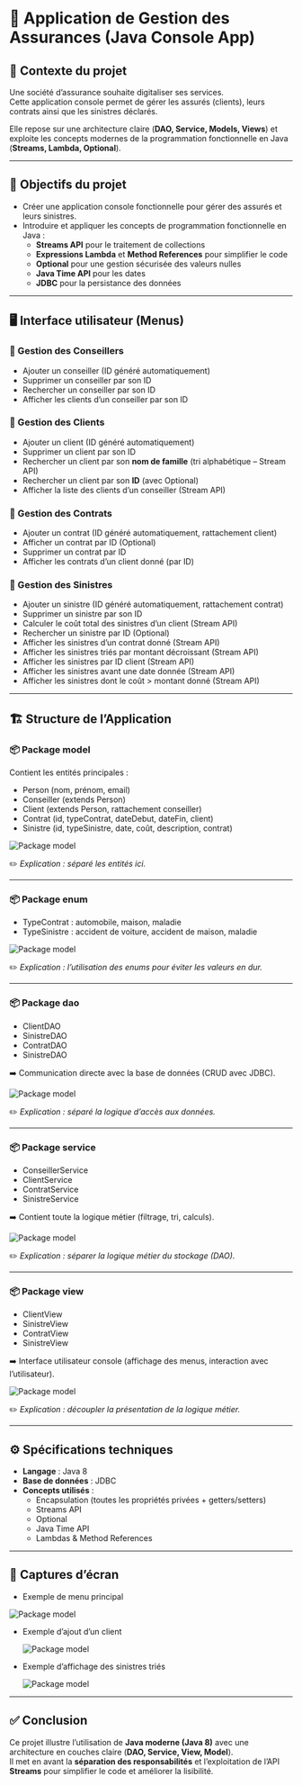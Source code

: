 # 🚀 Application de Gestion des Assurances (Java Console App)

## 📌 Contexte du projet
Une société d’assurance souhaite digitaliser ses services.  
Cette application console permet de gérer les assurés (clients), leurs contrats ainsi que les sinistres déclarés.

Elle repose sur une architecture claire (**DAO, Service, Models, Views**) et exploite les concepts modernes de la programmation fonctionnelle en Java (**Streams, Lambda, Optional**).

---

## 🎯 Objectifs du projet
- Créer une application console fonctionnelle pour gérer des assurés et leurs sinistres.
- Introduire et appliquer les concepts de programmation fonctionnelle en Java :
    - **Streams API** pour le traitement de collections
    - **Expressions Lambda** et **Method References** pour simplifier le code
    - **Optional** pour une gestion sécurisée des valeurs nulles
    - **Java Time API** pour les dates
    - **JDBC** pour la persistance des données

---

## 🖥️ Interface utilisateur (Menus)

### 🔹 Gestion des Conseillers
- Ajouter un conseiller (ID généré automatiquement)
- Supprimer un conseiller par son ID
- Rechercher un conseiller par son ID
- Afficher les clients d’un conseiller par son ID

### 🔹 Gestion des Clients
- Ajouter un client (ID généré automatiquement)
- Supprimer un client par son ID
- Rechercher un client par son **nom de famille** (tri alphabétique – Stream API)
- Rechercher un client par son **ID** (avec Optional)
- Afficher la liste des clients d’un conseiller (Stream API)

### 🔹 Gestion des Contrats
- Ajouter un contrat (ID généré automatiquement, rattachement client)
- Afficher un contrat par ID (Optional)
- Supprimer un contrat par ID
- Afficher les contrats d’un client donné (par ID)

### 🔹 Gestion des Sinistres
- Ajouter un sinistre (ID généré automatiquement, rattachement contrat)
- Supprimer un sinistre par son ID
- Calculer le coût total des sinistres d’un client (Stream API)
- Rechercher un sinistre par ID (Optional)
- Afficher les sinistres d’un contrat donné (Stream API)
- Afficher les sinistres triés par montant décroissant (Stream API)
- Afficher les sinistres par ID client (Stream API)
- Afficher les sinistres avant une date donnée (Stream API)
- Afficher les sinistres dont le coût > montant donné (Stream API)

---

## 🏗️ Structure de l’Application

### 📦 Package **model**
Contient les entités principales :
- Person (nom, prénom, email)
- Conseiller (extends Person)
- Client (extends Person, rattachement conseiller)
- Contrat (id, typeContrat, dateDebut, dateFin, client)
- Sinistre (id, typeSinistre, date, coût, description, contrat)

![Package model](./images/Package_model.png)

✏️ *Explication : séparé les entités ici.*

---

### 📦 Package **enum**
- TypeContrat : automobile, maison, maladie
- TypeSinistre : accident de voiture, accident de maison, maladie

![Package model](./images/Package_enums.png)

✏️ *Explication : l’utilisation des enums pour éviter les valeurs en dur.*

---

### 📦 Package **dao**
- ClientDAO
- SinistreDAO
- ContratDAO
- SinistreDAO

➡️ Communication directe avec la base de données (CRUD avec JDBC).

![Package model](./images/Package_DAO.png)

✏️ *Explication : séparé la logique d’accès aux données.*

---

### 📦 Package **service**
- ConseillerService
- ClientService
- ContratService
- SinistreService

➡️ Contient toute la logique métier (filtrage, tri, calculs).

![Package model](./images/Package_service.png)

✏️ *Explication : séparer la logique métier du stockage (DAO).*

---

### 📦 Package **view**
- ClientView
- SinistreView
- ContratView
- SinistreView

➡️ Interface utilisateur console (affichage des menus, interaction avec l’utilisateur).

![Package model](./images/Package_view.png)

✏️ *Explication : découpler la présentation de la logique métier.*


---

## ⚙️ Spécifications techniques
- **Langage** : Java 8
- **Base de données** : JDBC
- **Concepts utilisés** :
    - Encapsulation (toutes les propriétés privées + getters/setters)
    - Streams API
    - Optional
    - Java Time API
    - Lambdas & Method References

---

## 📸 Captures d’écran
- Exemple de menu principal


![Package model](./images/Main_menu.png)


- Exemple d’ajout d’un client


  ![Package model](./images/Add_client.png)


- Exemple d’affichage des sinistres triés


  ![Package model](./images/Claims_desc.png)

---

## ✅ Conclusion
Ce projet illustre l’utilisation de **Java moderne (Java 8)** avec une architecture en couches claire (**DAO, Service, View, Model**).  
Il met en avant la **séparation des responsabilités** et l’exploitation de l’API **Streams** pour simplifier le code et améliorer la lisibilité.  
